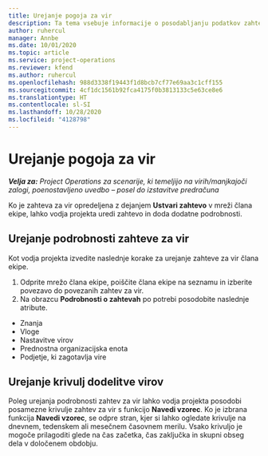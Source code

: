 ```yaml
---
title: Urejanje pogoja za vir
description: Ta tema vsebuje informacije o posodabljanju podatkov zahteve za vir.
author: ruhercul
manager: Annbe
ms.date: 10/01/2020
ms.topic: article
ms.service: project-operations
ms.reviewer: kfend
ms.author: ruhercul
ms.openlocfilehash: 988d3338f19443f1d8bcb7cf77e69aa3c1cff155
ms.sourcegitcommit: 4cf1dc1561b92fca4175f0b3813133c5e63ce8e6
ms.translationtype: HT
ms.contentlocale: sl-SI
ms.lasthandoff: 10/28/2020
ms.locfileid: "4128798"
---
```

# <a name="edit-a-resource-requirement"></a>Urejanje pogoja za vir

_**Velja za:** Project Operations za scenarije, ki temeljijo na virih/manjkajoči zalogi, poenostavljeno uvedbo – posel do izstavitve predračuna_

Ko je zahteva za vir opredeljena z dejanjem **Ustvari zahtevo** v mreži člana ekipe, lahko vodja projekta uredi zahtevo in doda dodatne podrobnosti.

## <a name="edit-resource-requirement-details"></a>Urejanje podrobnosti zahteve za vir

Kot vodja projekta izvedite naslednje korake za urejanje zahteve za vir člana ekipe.

1. Odprite mrežo člana ekipe, poiščite člana ekipe na seznamu in izberite povezavo do povezanih zahtev za vir.
2. Na obrazcu **Podrobnosti o zahtevah** po potrebi posodobite naslednje atribute.

- Znanja
- Vloge
- Nastavitve virov
- Prednostna organizacijska enota
- Podjetje, ki zagotavlja vire

## <a name="edit-resource-assignment-contours"></a>Urejanje krivulj dodelitve virov

Poleg urejanja podrobnosti zahtev za vir lahko vodja projekta posodobi posamezne krivulje zahtev za vir s funkcijo **Navedi vzorec**. Ko je izbrana funkcija **Navedi vzorec**, se odpre stran, kjer si lahko ogledate krivulje na dnevnem, tedenskem ali mesečnem časovnem merilu. Vsako krivuljo je mogoče prilagoditi glede na čas začetka, čas zaključka in skupni obseg dela v določenem obdobju.